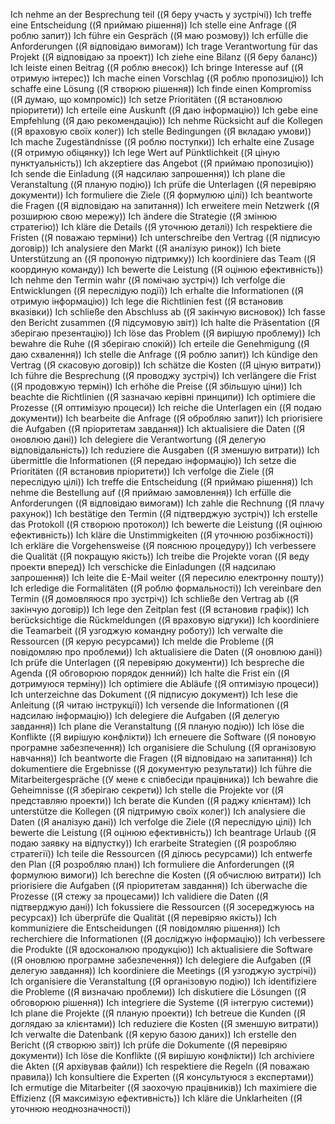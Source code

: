 Ich nehme an der Besprechung teil ((Я беру участь у зустрічі))
Ich treffe eine Entscheidung ((Я приймаю рішення))
Ich stelle eine Anfrage ((Я роблю запит))
Ich führe ein Gespräch ((Я маю розмову))
Ich erfülle die Anforderungen ((Я відповідаю вимогам))
Ich trage Verantwortung für das Projekt ((Я відповідаю за проект))
Ich ziehe eine Bilanz ((Я беру баланс))
Ich leiste einen Beitrag ((Я роблю внесок))
Ich bringe Interesse auf ((Я отримую інтерес))
Ich mache einen Vorschlag ((Я роблю пропозицію))
Ich schaffe eine Lösung ((Я створюю рішення))
Ich finde einen Kompromiss ((Я думаю, що компроміс))
Ich setze Prioritäten ((Я встановлюю пріоритети))
Ich erteile eine Auskunft ((Я даю інформацію))
Ich gebe eine Empfehlung ((Я даю рекомендацію))
Ich nehme Rücksicht auf die Kollegen ((Я враховую своїх колег))
Ich stelle Bedingungen ((Я вкладаю умови))
Ich mache Zugeständnisse ((Я роблю поступки))
Ich erhalte eine Zusage ((Я отримую обіцянку))
Ich lege Wert auf Pünktlichkeit ((Я ціную пунктуальність))
Ich akzeptiere das Angebot ((Я приймаю пропозицію))
Ich sende die Einladung ((Я надсилаю запрошення))
Ich plane die Veranstaltung ((Я планую подію))
Ich prüfe die Unterlagen ((Я перевіряю документи))
Ich formuliere die Ziele ((Я формулюю цілі))
Ich beantworte die Fragen ((Я відповідаю на запитання))
Ich erweitere mein Netzwerk ((Я розширюю свою мережу))
Ich ändere die Strategie ((Я змінюю стратегію))
Ich kläre die Details ((Я уточнюю деталі))
Ich respektiere die Fristen ((Я поважаю терміни))
Ich unterschreibe den Vertrag ((Я підписую договір))
Ich analysiere den Markt ((Я аналізую ринок))
Ich biete Unterstützung an ((Я пропоную підтримку))
Ich koordiniere das Team ((Я координую команду))
Ich bewerte die Leistung ((Я оцінюю ефективність))
Ich nehme den Termin wahr ((Я помічаю зустріч))
Ich verfolge die Entwicklungen ((Я переслідую події))
Ich erhalte die Informationen ((Я отримую інформацію))
Ich lege die Richtlinien fest ((Я встановив вказівки))
Ich schließe den Abschluss ab ((Я закінчую висновок))
Ich fasse den Bericht zusammen ((Я підсумовую звіт))
Ich halte die Präsentation ((Я зберігаю презентацію))
Ich löse das Problem ((Я вирішую проблему))
Ich bewahre die Ruhe ((Я зберігаю спокій))
Ich erteile die Genehmigung ((Я даю схвалення))
Ich stelle die Anfrage ((Я роблю запит))
Ich kündige den Vertrag ((Я скасовую договір))
Ich schätze die Kosten ((Я ціную витрати))
Ich führe die Besprechung ((Я проводжу зустріч))
Ich verlängere die Frist ((Я продовжую термін))
Ich erhöhe die Preise ((Я збільшую ціни))
Ich beachte die Richtlinien ((Я зазначаю керівні принципи))
Ich optimiere die Prozesse ((Я оптимізую процеси))
Ich reiche die Unterlagen ein ((Я подаю документи))
Ich bearbeite die Anfrage ((Я обробляю запит))
Ich priorisiere die Aufgaben ((Я пріоритетам завдання))
Ich aktualisiere die Daten ((Я оновлюю дані))
Ich delegiere die Verantwortung ((Я делегую відповідальність))
Ich reduziere die Ausgaben ((Я зменшую витрати))
Ich übermittle die Informationen ((Я передаю інформацію))
Ich setze die Prioritäten ((Я встановив пріоритети))
Ich verfolge die Ziele ((Я переслідую цілі))
Ich treffe die Entscheidung ((Я приймаю рішення))
Ich nehme die Bestellung auf ((Я приймаю замовлення))
Ich erfülle die Anforderungen ((Я відповідаю вимогам))
Ich zahle die Rechnung ((Я плачу рахунок))
Ich bestätige den Termin ((Я підтверджую зустріч))
Ich erstelle das Protokoll ((Я створюю протокол))
Ich bewerte die Leistung ((Я оцінюю ефективність))
Ich kläre die Unstimmigkeiten ((Я уточнюю розбіжності))
Ich erkläre die Vorgehensweise ((Я пояснюю процедуру))
Ich verbessere die Qualität ((Я покращую якість))
Ich treibe die Projekte voran ((Я веду проекти вперед))
Ich verschicke die Einladungen ((Я надсилаю запрошення))
Ich leite die E-Mail weiter ((Я пересилю електронну пошту))
Ich erledige die Formalitäten ((Я роблю формальності))
Ich vereinbare den Termin ((Я домовляюся про зустріч))
Ich schließe den Vertrag ab ((Я закінчую договір))
Ich lege den Zeitplan fest ((Я встановив графік))
Ich berücksichtige die Rückmeldungen ((Я враховую відгуки))
Ich koordiniere die Teamarbeit ((Я узгоджую командну роботу))
Ich verwalte die Ressourcen ((Я керую ресурсами))
Ich melde die Probleme ((Я повідомляю про проблеми))
Ich aktualisiere die Daten ((Я оновлюю дані))
Ich prüfe die Unterlagen ((Я перевіряю документи))
Ich bespreche die Agenda ((Я обговорюю порядок денний))
Ich halte die Frist ein ((Я дотримуюся терміну))
Ich optimiere die Abläufe ((Я оптимізую процеси))
Ich unterzeichne das Dokument ((Я підписую документ))
Ich lese die Anleitung ((Я читаю інструкції))
Ich versende die Informationen ((Я надсилаю інформацію))
Ich delegiere die Aufgaben ((Я делегую завдання))
Ich plane die Veranstaltung ((Я планую подію))
Ich löse die Konflikte ((Я вирішую конфлікти))
Ich erneuere die Software ((Я поновую програмне забезпечення))
Ich organisiere die Schulung ((Я організовую навчання))
Ich beantworte die Fragen ((Я відповідаю на запитання))
Ich dokumentiere die Ergebnisse ((Я документую результати))
Ich führe die Mitarbeitergespräche ((У мене є співбесіди працівника))
Ich bewahre die Geheimnisse ((Я зберігаю секрети))
Ich stelle die Projekte vor ((Я представляю проекти))
Ich berate die Kunden ((Я раджу клієнтам))
Ich unterstütze die Kollegen ((Я підтримую своїх колег))
Ich analysiere die Daten ((Я аналізую дані))
Ich verfolge die Ziele ((Я переслідую цілі))
Ich bewerte die Leistung ((Я оцінюю ефективність))
Ich beantrage Urlaub ((Я подаю заявку на відпустку))
Ich erarbeite Strategien ((Я розробляю стратегії))
Ich teile die Ressourcen ((Я ділюсь ресурсами))
Ich entwerfe den Plan ((Я розробляю план))
Ich formuliere die Anforderungen ((Я формулюю вимоги))
Ich berechne die Kosten ((Я обчислюю витрати))
Ich priorisiere die Aufgaben ((Я пріоритетам завдання))
Ich überwache die Prozesse ((Я стежу за процесами))
Ich validiere die Daten ((Я підтверджую дані))
Ich fokussiere die Ressourcen ((Я зосереджуюсь на ресурсах))
Ich überprüfe die Qualität ((Я перевіряю якість))
Ich kommuniziere die Entscheidungen ((Я повідомляю рішення))
Ich recherchiere die Informationen ((Я досліджую інформацію))
Ich verbessere die Produkte ((Я вдосконалюю продукцію))
Ich aktualisiere die Software ((Я оновлюю програмне забезпечення))
Ich delegiere die Aufgaben ((Я делегую завдання))
Ich koordiniere die Meetings ((Я узгоджую зустрічі))
Ich organisiere die Veranstaltung ((Я організовую подію))
Ich identifiziere die Probleme ((Я визначаю проблеми))
Ich diskutiere die Lösungen ((Я обговорюю рішення))
Ich integriere die Systeme ((Я інтегрую системи))
Ich plane die Projekte ((Я планую проекти))
Ich betreue die Kunden ((Я доглядаю за клієнтами))
Ich reduziere die Kosten ((Я зменшую витрати))
Ich verwalte die Datenbank ((Я керую базою даних))
Ich erstelle den Bericht ((Я створюю звіт))
Ich prüfe die Dokumente ((Я перевіряю документи))
Ich löse die Konflikte ((Я вирішую конфлікти))
Ich archiviere die Akten ((Я архівував файли))
Ich respektiere die Regeln ((Я поважаю правила))
Ich konsultiere die Experten ((Я консультуюся з експертами))
Ich ermutige die Mitarbeiter ((Я заохочую працівників))
Ich maximiere die Effizienz ((Я максимізую ефективність))
Ich kläre die Unklarheiten ((Я уточнюю неоднозначності))
